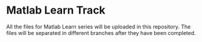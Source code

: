 # Matlab Learn Track

All the files for Matlab Learn series will be uploaded in this repository. The files will be separated in different branches after they have been completed.
